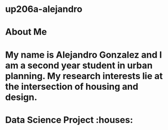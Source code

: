 # up206a-alejandro

<h1>About Me<h1/>
  My name is Alejandro Gonzalez and I am a second year student in urban planning. My research interests lie at the intersection of housing and design.
  
  <h1>Data Science Project :houses: </h1>
  
 
   
